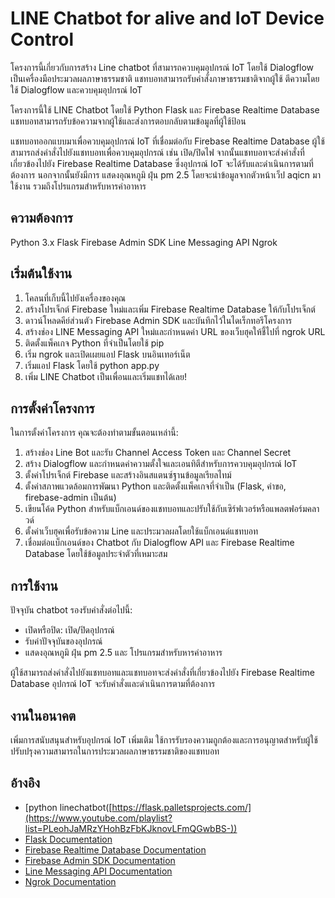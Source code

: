 # LINE Chatbot for alive and IoT Device Control

โครงการนี้เกี่ยวกับการสร้าง Line chatbot ที่สามารถควบคุมอุปกรณ์ IoT โดยใช้ Dialogflow เป็นเครื่องมือประมวลผลภาษาธรรมชาติ แชทบอทสามารถรับคำสั่งภาษาธรรมชาติจากผู้ใช้ ตีความโดยใช้ Dialogflow และควบคุมอุปกรณ์ IoT 

โครงการนี้ใช้ LINE Chatbot โดยใช้ Python Flask และ Firebase Realtime Database แชทบอทสามารถรับข้อความจากผู้ใช้และส่งการตอบกลับตามข้อมูลที่ผู้ใช้ป้อน

แชทบอทออกแบบมาเพื่อควบคุมอุปกรณ์ IoT ที่เชื่อมต่อกับ Firebase Realtime Database ผู้ใช้สามารถส่งคำสั่งไปยังแชทบอทเพื่อควบคุมอุปกรณ์ เช่น เปิด/ปิดไฟ 
จากนั้นแชทบอทจะส่งคำสั่งที่เกี่ยวข้องไปยัง Firebase Realtime Database ซึ่งอุปกรณ์ IoT จะได้รับและดำเนินการตามที่ต้องการ นอกจากนั้นยังมีการ แสดงอุณหภูมิ ฝุ่น pm 2.5 โดยจะนำข้อมูลจากตัวหน้าเว็ป aqicn มาใช้งาน
รวมถึงโปรแกรมสำหรับหารค่าอาหาร

## ความต้องการ
Python 3.x
Flask
Firebase Admin SDK
Line Messaging API
Ngrok

## เริ่มต้นใช้งาน
1. โคลนที่เก็บนี้ไปยังเครื่องของคุณ
2. สร้างโปรเจ็กต์ Firebase ใหม่และเพิ่ม Firebase Realtime Database ให้กับโปรเจ็กต์
3. ดาวน์โหลดคีย์ส่วนตัว Firebase Admin SDK และบันทึกไว้ในไดเร็กทอรีโครงการ
4. สร้างช่อง LINE Messaging API ใหม่และกำหนดค่า URL ของเว็บฮุคให้ชี้ไปที่ ngrok URL
5. ติดตั้งแพ็คเกจ Python ที่จำเป็นโดยใช้ pip
6. เริ่ม ngrok และเปิดเผยแอป Flask บนอินเทอร์เน็ต
7. เริ่มแอป Flask โดยใช้ python app.py
8. เพิ่ม LINE Chatbot เป็นเพื่อนและเริ่มแชทได้เลย!

## การตั้งค่าโครงการ
ในการตั้งค่าโครงการ คุณจะต้องทำตามขั้นตอนเหล่านี้:

1. สร้างช่อง Line Bot และรับ Channel Access Token และ Channel Secret
2. สร้าง Dialogflow และกำหนดค่าความตั้งใจและเอนทิตีสำหรับการควบคุมอุปกรณ์ IoT
3. ตั้งค่าโปรเจ็กต์ Firebase และสร้างอินสแตนซ์ฐานข้อมูลเรียลไทม์
4. ตั้งค่าสภาพแวดล้อมการพัฒนา Python และติดตั้งแพ็คเกจที่จำเป็น (Flask, คำขอ, firebase-admin เป็นต้น)
5. เขียนโค้ด Python สำหรับแบ็กเอนด์ของแชทบอทและปรับใช้กับเซิร์ฟเวอร์หรือแพลตฟอร์มคลาวด์
6. ตั้งค่าเว็บฮุคเพื่อรับข้อความ Line และประมวลผลโดยใช้แบ็กเอนด์แชทบอท
7. เชื่อมต่อแบ็กเอนด์ของ Chatbot กับ Dialogflow API และ Firebase Realtime Database โดยใช้ข้อมูลประจำตัวที่เหมาะสม


## การใช้งาน
ปัจจุบัน chatbot รองรับคำสั่งต่อไปนี้:

* เปิดหรือปิด: เปิด/ปิดอุปกรณ์ 
* รับค่าปัจจุบันของอุปกรณ์
* แสดงอุณหภูมิ ฝุ่น pm 2.5 และ โปรแกรมสำหรับหารค่าอาหาร

ผู้ใช้สามารถส่งคำสั่งไปยังแชทบอทและแชทบอทจะส่งคำสั่งที่เกี่ยวข้องไปยัง Firebase Realtime Database อุปกรณ์ IoT จะรับคำสั่งและดำเนินการตามที่ต้องการ

## งานในอนาคต
เพิ่มการสนับสนุนสำหรับอุปกรณ์ IoT เพิ่มเติม
ใช้การรับรองความถูกต้องและการอนุญาตสำหรับผู้ใช้
ปรับปรุงความสามารถในการประมวลผลภาษาธรรมชาติของแชทบอท

## อ้างอิง
- [python linechatbot([https://flask.palletsprojects.com/](https://www.youtube.com/playlist?list=PLeohJaMRzYHohBzFbKJknovLFmQGwbBS-)) 
- [Flask Documentation](https://flask.palletsprojects.com/)
- [Firebase Realtime Database Documentation](https://firebase.google.com/docs/database)
- [Firebase Admin SDK Documentation](https://firebase.google.com/docs/admin/setup)
- [Line Messaging API Documentation](https://developers.line.biz/en/docs/messaging-api/overview/)
- [Ngrok Documentation](https://ngrok.com/docs)



